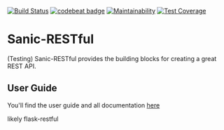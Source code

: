 [![Build Status](https://travis-ci.org/CoCongV/sanic-restful.svg?branch=develop)](https://travis-ci.org/CoCongV/sanic-restful)
[![codebeat badge](https://codebeat.co/badges/05407b18-a508-4cde-ac35-8e6776ea20e1)](https://codebeat.co/projects/github-com-cocongv-sanic-restful-develop)
[![Maintainability](https://api.codeclimate.com/v1/badges/bb199b737ab079fd7b0c/maintainability)](https://codeclimate.com/github/CoCongV/sanic-restful/maintainability)
[![Test Coverage](https://api.codeclimate.com/v1/badges/bb199b737ab079fd7b0c/test_coverage)](https://codeclimate.com/github/CoCongV/sanic-restful/test_coverage)
# Sanic-RESTful

(Testing)
Sanic-RESTful provides the building blocks for creating a great REST API.

## User Guide

You'll find the user guide and all documentation [here](https://flask-restful.readthedocs.io/)

likely flask-restful